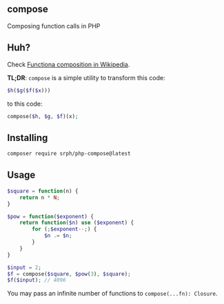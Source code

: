 ## compose
Composing function calls in PHP

## Huh?
Check [Functiona composition in Wikipedia](https://en.wikipedia.org/wiki/Function_composition_(computer_science)).

**TL;DR**:
`compose` is a simple utility to transform this code:
```php
$h($g($f($x)))
```
to this code:
```php
compose($h, $g, $f)(x);
```

## Installing
```bash
composer require srph/php-compose@latest
```

## Usage
```php
$square = function(n) {
	return n * N;
}

$pow = function($exponent) {
	return function($n) use ($exponent) {
		for (;$exponent--;) {
			$n .= $n;
		}
	}
}

$input = 2;
$f = compose($square, $pow(3), $square);
$f($input); // 4096
```
You may pass an infinite number of functions to `compose(...fn): Closure`.